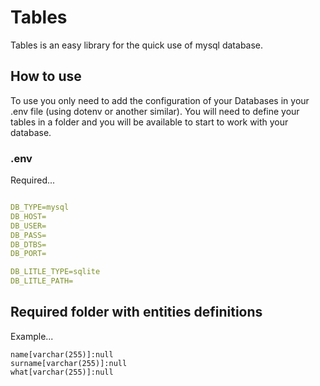 # Tables
Tables is an easy library for the quick use of mysql database.
<!---->

## How to use
To use you only need to add the configuration of your Databases in your .env file (using dotenv or another similar).
You will need to define your tables in a folder and you will be available to start to work with your database.

### .env
Required...
``` yaml

DB_TYPE=mysql
DB_HOST=
DB_USER=
DB_PASS=
DB_DTBS=
DB_PORT=

DB_LITLE_TYPE=sqlite
DB_LITLE_PATH=

```

## Required folder with entities definitions
Example...
```
name[varchar(255)]:null
surname[varchar(255)]:null
what[varchar(255)]:null
```